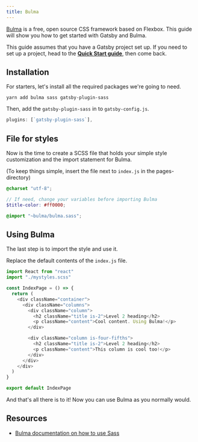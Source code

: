 ```yaml
---
title: Bulma
---
```


[Bulma](https://bulma.io) is a free, open source CSS framework based on Flexbox. This guide will show you how to get started with Gatsby and Bulma.

This guide assumes that you have a Gatsby project set up. If you need to set up a project, head to the [**Quick Start guide**](/docs/quick-start), then come back.

## Installation

For starters, let's install all the required packages we're going to need.

`yarn add bulma sass gatsby-plugin-sass`

Then, add the `gatsby-plugin-sass` in to `gatsby-config.js`.

```javascript:title=gatsby-config.js
plugins: [`gatsby-plugin-sass`],
```

## File for styles

Now is the time to create a SCSS file that holds your simple style customization and the import statement for Bulma.

(To keep things simple, insert the file next to `index.js` in the pages-directory)

```scss:title=mystyles.scss
@charset "utf-8";

// If need, change your variables before importing Bulma
$title-color: #ff0000;

@import "~bulma/bulma.sass";
```

## Using Bulma

The last step is to import the style and use it.

Replace the default contents of the `index.js` file.

```jsx:title=index.js
import React from "react"
import "./mystyles.scss"

const IndexPage = () => {
  return (
    <div className="container">
      <div className="columns">
        <div className="column">
          <h2 className="title is-2">Level 2 heading</h2>
          <p className="content">Cool content. Using Bulma!</p>
        </div>

        <div className="column is-four-fifths">
          <h2 className="title is-2">Level 2 heading</h2>
          <p className="content">This column is cool too!</p>
        </div>
      </div>
    </div>
  )
}

export default IndexPage
```

And that's all there is to it! Now you can use Bulma as you normally would.

## Resources

- [Bulma documentation on how to use Sass](https://bulma.io/documentation/customize/with-node-sass/)
